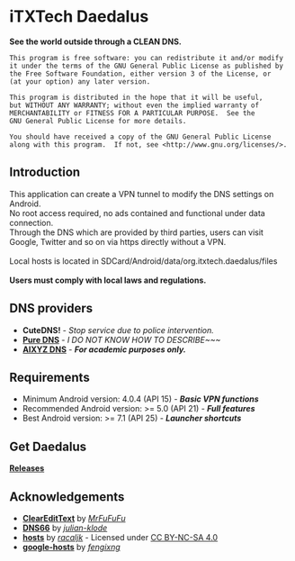 iTXTech Daedalus
==============

__See the world outside through a CLEAN DNS.__

	This program is free software: you can redistribute it and/or modify
	it under the terms of the GNU General Public License as published by
	the Free Software Foundation, either version 3 of the License, or
	(at your option) any later version.

	This program is distributed in the hope that it will be useful,
	but WITHOUT ANY WARRANTY; without even the implied warranty of
	MERCHANTABILITY or FITNESS FOR A PARTICULAR PURPOSE.  See the
	GNU General Public License for more details.

	You should have received a copy of the GNU General Public License
	along with this program.  If not, see <http://www.gnu.org/licenses/>.

Introduction
-------------
This application can create a VPN tunnel to modify the DNS settings on Android.<br>
No root access required, no ads contained and functional under data connection.<br>
Through the DNS which are provided by third parties, users can visit Google, Twitter and so on via https directly without a VPN.<br>
<br>
Local hosts is located in SDCard/Android/data/org.itxtech.daedalus/files <br>
<br>
__Users must comply with local laws and regulations.__<br>

DNS providers
-------------
* __CuteDNS!__ - *Stop service due to police intervention.*
* __[Pure DNS](http://puredns.cn/)__ - *I DO NOT KNOW HOW TO DESCRIBE~~~*
* __[AIXYZ DNS](https://aixyz.com/)__ - __*For academic purposes only.*__

Requirements
-------------
* Minimum Android version: 4.0.4 (API 15) - __*Basic VPN functions*__
* Recommended Android version: >= 5.0 (API 21) - __*Full features*__
* Best Android version: >= 7.1 (API 25) - __*Launcher shortcuts*__

Get Daedalus
-------------
__[Releases](https://github.com/iTXTech/Daedalus/releases)__

Acknowledgements
-------------
* __[ClearEditText](https://github.com/MrFuFuFu/ClearEditText)__ by *[MrFuFuFu](https://github.com/MrFuFuFu)*
* __[DNS66](https://github.com/julian-klode/dns66)__ by *[julian-klode](https://github.com/julian-klode)*
* __[hosts](https://github.com/racaljk/hosts)__ by *[racaljk](https://github.com/racaljk)* - Licensed under [CC BY-NC-SA 4.0](https://creativecommons.org/licenses/by-nc-sa/4.0/deed.zh)
* __[google-hosts](https://github.com/fengixng/google-hosts)__ by *[fengixng](https://github.com/fengixng)*